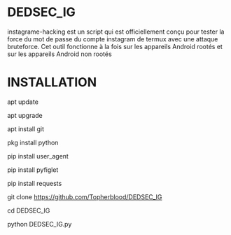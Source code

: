 # DEDSEC_IG
instagrame-hacking est un script  qui est officiellement conçu pour tester la force du mot de passe du compte instagram de termux avec une attaque bruteforce. Cet outil fonctionne à la fois sur les appareils Android rootés et sur les appareils Android non rootés


# INSTALLATION

apt update

apt upgrade

apt install git

pkg install python

pip install user_agent

pip install pyfiglet

pip install requests

git clone https://github.com/Topherblood/DEDSEC_IG

cd DEDSEC_IG

python DEDSEC_IG.py
